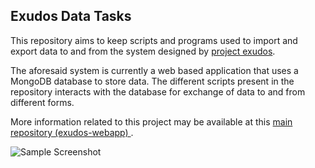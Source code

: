## Exudos Data Tasks

This repository aims to keep scripts and programs used to import and export data to and from the system designed by [project exudos](https://github.com/gdgu/exudos-webapp/blob/master/README.MD#projectExudos).

The aforesaid system is currently a web based application that uses a MongoDB database to store data. The different scripts present in the repository interacts with the database for exchange of data to and from different forms.

More information related to this project may be available at this [main repository (exudos-webapp) ](https://github.com/gdgu/exudos-webapp).

![Sample Screenshot](https://i.imgur.com/is7Wu5w.png)